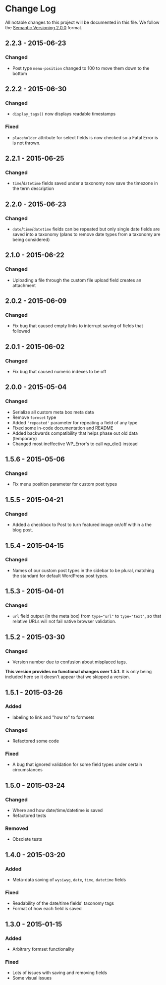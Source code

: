 # Change Log

All notable changes to this project will be documented in this file.
We follow the [Semantic Versioning 2.0.0](http://semver.org/) format.


## 2.2.3 - 2015-06-23

### Changed
- Post type `menu-position` changed to 100 to move them down to the bottom

## 2.2.2 - 2015-06-30

### Changed
- `display_tags()` now displays readable timestamps

### Fixed
- `placeholder` attribute for select fields is now checked so a Fatal Error is
    is not thrown.

## 2.2.1 - 2015-06-25

### Changed
- `time`/`datetime` fields saved under a taxonomy now save the timezone in the
    term description

## 2.2.0 - 2015-06-23

### Changed
- `date`/`time`/`datetime` fields can be repeated but only single date fields
    are saved into a taxonomy (plans to remove date types from a taxonomy are
    being considered)

## 2.1.0 - 2015-06-22

### Changed
- Uploading a file through the custom file upload field creates an attachment

## 2.0.2 - 2015-06-09

### Changed
- Fix bug that caused empty links to interrupt saving of fields that followed

## 2.0.1 - 2015-06-02

### Changed
- Fix bug that caused numeric indexes to be off

## 2.0.0 - 2015-05-04

### Changed
- Serialize all custom meta box meta data
- Remove `formset` type
- Added `'repeated'` parameter for repeating a field of any type
- Fixed some in-code documentation and README
- Added backwards compatibility that helps phase out old data (temporary)
- Changed most ineffective WP_Error's to call wp_die() instead

## 1.5.6 - 2015-05-06

### Changed
- Fix menu position parameter for custom post types

## 1.5.5 - 2015-04-21

### Changed
- Added a checkbox to Post to turn featured image on/off within a the blog post.


## 1.5.4 - 2015-04-15

### Changed
- Names of our custom post types in the sidebar to be plural, matching the
  standard for default WordPress post types.


## 1.5.3 - 2015-04-01

### Changed
- `url` field output (in the meta box) from `type="url"` to `type="text"`,
  so that relative URLs will not fail native browser validation.


## 1.5.2 - 2015-03-30

### Changed
- Version number due to confusion about misplaced tags.

**This version provides no functional changes over 1.5.1.**
It is only being included here so it doesn't appear that we skipped a version.


## 1.5.1 - 2015-03-26

### Added
- labeling to link and "how to" to formsets

### Changed
- Refactored some code

### Fixed
- A bug that ignored validation for some field types under certain circumstances


## 1.5.0 - 2015-03-24

### Changed
- Where and how date/time/datetime is saved
- Refactored tests

### Removed
- Obsolete tests


## 1.4.0 - 2015-03-20

### Added
- Meta-data saving of `wysiwyg`, `date`, `time`, `datetime` fields

### Fixed
- Readability of the date/time fields' taxonomy tags
- Format of how each field is saved


## 1.3.0 - 2015-01-15

### Added
- Arbitrary formset functionality

### Fixed
- Lots of issues with saving and removing fields
- Some visual issues
